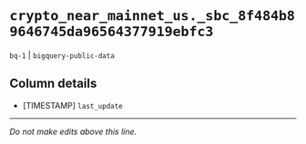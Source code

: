 # `crypto_near_mainnet_us._sbc_8f484b89646745da96564377919ebfc3`
`bq-1` | `bigquery-public-data`

## Column details
* [TIMESTAMP] `last_update`

-------------------------------------------------------------------------------
*Do not make edits above this line.*
